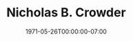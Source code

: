 ---
title: Nicholas B. Crowder
date: 1971-05-26T00:00:00-07:00
tags:
  - eagle
description:
draft: false
---